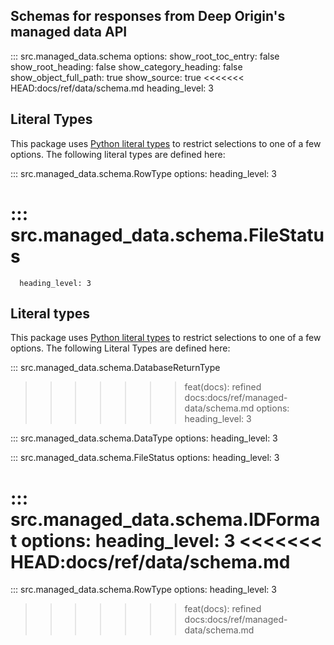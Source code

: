 ## Schemas for responses from Deep Origin's managed data API

::: src.managed_data.schema
    options:
      show_root_toc_entry: false
      show_root_heading: false
      show_category_heading: false
      show_object_full_path: true
      show_source: true
<<<<<<< HEAD:docs/ref/data/schema.md
      heading_level: 3

## Literal Types

This package uses [Python literal types](https://typing.readthedocs.io/en/latest/spec/literal.html#literal-types) to restrict selections to one of a few options. The following literal types are defined here:

::: src.managed_data.schema.RowType
    options:
      heading_level: 3

::: src.managed_data.schema.FileStatus
=======
      heading_level: 3

## Literal types

This package uses [Python literal types](https://typing.readthedocs.io/en/latest/spec/literal.html#literal-types) to restrict selections to one of a few options. The following Literal Types are defined here:

::: src.managed_data.schema.DatabaseReturnType
>>>>>>> feat(docs): refined docs:docs/ref/managed-data/schema.md
    options:
      heading_level: 3

::: src.managed_data.schema.DataType
    options:
      heading_level: 3

::: src.managed_data.schema.FileStatus
    options:
      heading_level: 3

::: src.managed_data.schema.IDFormat
    options:
      heading_level: 3
<<<<<<< HEAD:docs/ref/data/schema.md
=======

::: src.managed_data.schema.RowType
    options:
      heading_level: 3
>>>>>>> feat(docs): refined docs:docs/ref/managed-data/schema.md
